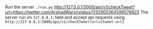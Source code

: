 Run the server `./run.py`
http://127.0.0.1:5000/api/v1/checkTweet?url=https://twitter.com/ArshadWarsi/status/1132905364599578625
The server run on `127.0.0.1:5000` and accept api requests using `http://127.0.0.1:5000/api/v1/checkTweet?url={tweet-url}`